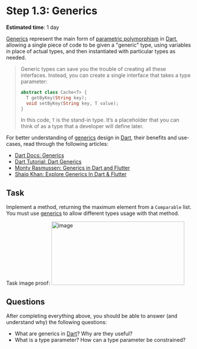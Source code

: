 Step 1.3: Generics
==================

**Estimated time**: 1 day

[Generics][1] represent the main form of [parametric polymorphism][2] in [Dart], allowing a single piece of code to be given a "generic" type, using variables in place of actual types, and then instantiated with particular types as needed.

> Generic types can save you the trouble of creating all these interfaces. Instead, you can create a single interface that takes a type parameter:
> ```dart
> abstract class Cache<T> {
>   T getByKey(String key);
>   void setByKey(String key, T value);
> }
> ```
> In this code, `T` is the stand-in type. It’s a placeholder that you can think of as a type that a developer will define later.

For better understanding of [generics][3] design in [Dart], their benefits and use-cases, read through the following articles:
- [Dart Docs: Generics][3]
- [Dart Tutorial: Dart Generics][4]
- [Monty Rasmussen: Generics in Dart and Flutter][5]
- [Shaiq Khan: Explore Generics In Dart & Flutter][6]




## Task

Implement a method, returning the maximum element from a `Comparable` list. You must use [generics][3] to allow different types usage with that method.

Task image proof: 
<img width="360" height="172" alt="image" src="https://github.com/user-attachments/assets/25d15093-8a1a-40bb-8ecf-7f30db3ed795" />



## Questions

After completing everything above, you should be able to answer (and understand why) the following questions:
- What are generics in [Dart]? Why are they useful?
- What is a type parameter? How can a type parameter be constrained?




[Dart]: https://dart.dev

[1]: https://en.wikipedia.org/wiki/Generic_programming
[2]: https://en.wikipedia.org/wiki/Parametric_polymorphism
[3]: https://dart.dev/language/generics
[4]: https://www.darttutorial.org/dart-tutorial/dart-generics
[5]: https://dart.academy/generics-in-dart-and-flutter
[6]: https://medium.flutterdevs.com/explore-generics-in-dart-flutter-6dd62b6f3ed4
